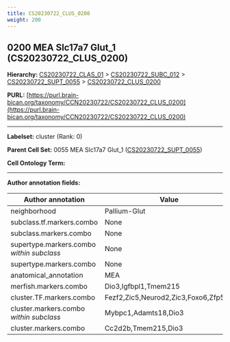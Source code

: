 ```yaml
---
title: CS20230722_CLUS_0200
weight: 200
---
```

## 0200 MEA Slc17a7 Glut_1 (CS20230722_CLUS_0200)
<b>Hierarchy: </b>
[CS20230722_CLAS_01](../CS20230722_CLAS_01) >
[CS20230722_SUBC_012](../CS20230722_SUBC_012) >
[CS20230722_SUPT_0055](../CS20230722_SUPT_0055) >
[CS20230722_CLUS_0200](../CS20230722_CLUS_0200)

**PURL:** [https://purl.brain-bican.org/taxonomy/CCN20230722/CS20230722_CLUS_0200](https://purl.brain-bican.org/taxonomy/CCN20230722/CS20230722_CLUS_0200)

---


**Labelset:** cluster (Rank: 0)

**Parent Cell Set:** 0055 MEA Slc17a7 Glut_1 ([CS20230722_SUPT_0055](../CS20230722_SUPT_0055))



**Cell Ontology Term:** 

[MARKER GENES.]: #


---

[TRANSFERRED ANNOTATIONS.]: #


[AUTHOR ANNOTATION FIELDS.]: #


**Author annotation fields:**

| Author annotation | Value |
|-------------------|-------|
|neighborhood|Pallium-Glut|
|subclass.tf.markers.combo|None|
|subclass.markers.combo|None|
|supertype.markers.combo _within subclass_|None|
|supertype.markers.combo|None|
|anatomical_annotation|MEA|
|merfish.markers.combo|Dio3,Igfbpl1,Tmem215|
|cluster.TF.markers.combo|Fezf2,Zic5,Neurod2,Zic3,Foxo6,Zfp521|
|cluster.markers.combo _within subclass_|Mybpc1,Adamts18,Dio3|
|cluster.markers.combo|Cc2d2b,Tmem215,Dio3|
